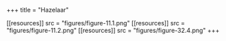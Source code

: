 +++
title = "Hazelaar"

[[resources]]
src = "figures/figure-11.1.png"
[[resources]]
src = "figures/figure-11.2.png"
[[resources]]
src = "figures/figure-32.4.png"
+++

